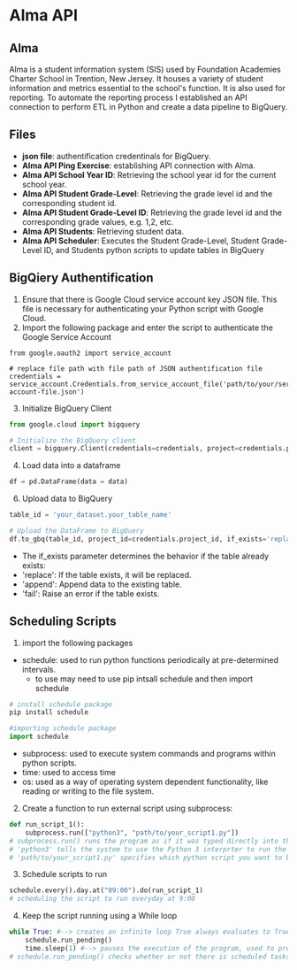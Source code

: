 # Alma API

## Alma

Alma is a student information system (SIS) used by Foundation Academies Charter School in Trention, New Jersey. It houses a variety of student information and metrics essential to the school's function. It is also used for reporting. To automate the reporting process I established an API connection to perform ETL in Python and create a data pipeline to BigQuery.

## Files
- **json file**: authentification credentinals for BigQuery.
- **Alma API Ping Exercise**: establishing API connection with Alma.
- **Alma API School Year ID**: Retrieving the school year id for the current school year.
- **Alma API Student Grade-Level**: Retrieving the grade level id and the corresponding student id.
- **Alma API Student Grade-Level ID**: Retrieving the grade level id and the corresponding grade values, e.g. 1,2, etc.
- **Alma API Students**: Retrieving student data.
- **Alma API Scheduler**: Executes the Student Grade-Level, Student Grade-Level ID, and Students python scripts to update tables in BigQuery

## BigQiery Authentification
1. Ensure that there is Google Cloud service account key JSON file. This file is necessary for authenticating your Python script with Google Cloud.
2. Import the following package and enter the script to authenticate the Google Service Account
~~~ pyton
from google.oauth2 import service_account

# replace file path with file path of JSON authentification file
credentials = service_account.Credentials.from_service_account_file('path/to/your/service-account-file.json')
~~~
3. Initialize BigQuery Client
~~~ python
from google.cloud import bigquery

# Initialize the BigQuery client
client = bigquery.Client(credentials=credentials, project=credentials.project_id)
~~~
4. Load data into a dataframe
~~~ python
df = pd.DataFrame(data = data)
~~~~
6. Upload data to BigQuery
~~~ python
table_id = 'your_dataset.your_table_name'

# Upload the DataFrame to BigQuery
df.to_gbq(table_id, project_id=credentials.project_id, if_exists='replace', credentials=credentials)
~~~
- The if_exists parameter determines the behavior if the table already exists:
- 'replace': If the table exists, it will be replaced.
- 'append': Append data to the existing table.
- 'fail': Raise an error if the table exists.

## Scheduling Scripts
1. import the following packages
  - schedule: used to run python functions periodically at pre-determined intervals.
    - to use may need to use pip intsall schedule and then import schedule
~~~ python
# install schedule package
pip install schedule

#importing schedule package
import schedule
~~~
  - subprocess: used to execute system commands and programs within python scripts.
  - time: used to access time
  - os: used as a way of operating system dependent functionality, like reading or writing to the file system.
2. Create a function to run external script using subprocess:
~~~ python
def run_script_1():
    subprocess.run(["python3", "path/to/your_script1.py"])
# subprocess.run() runs the program as if it was typed directly into the command line
# 'python3' tells the system to use the Python 3 interprter to run the script
# 'path/to/your_script1.py' specifies which python script you want to be ran
~~~
3. Schedule scripts to run
~~~ python
schedule.every().day.at("09:00").do(run_script_1)
# scheduling the script to run everyday at 9:00
~~~
4. Keep the script running using a While loop
~~~ python
while True: #--> creates an infinite loop True always evaluates to True
    schedule.run_pending()
    time.sleep(1) #--> pauses the execution of the program, used to prevent the loop running too frequently
# schedule.run_pending() checks whether or not there is scheduled tasks and runs them
~~~
